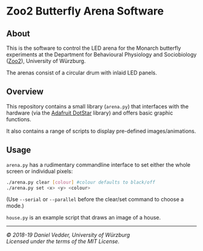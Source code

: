 # Zoo2 Butterfly Arena Software

## About

This is the software to control the LED arena for the Monarch butterfly experiments
at the Department for Behavioural Physiology and Sociobiology 
([Zoo2](https://www.biozentrum.uni-wuerzburg.de/en/zoo2/research/el-jundi-lab/)), 
University of Würzburg.

The arenas consist of a circular drum with inlaid LED panels. <!--TODO make/model?-->

## Overview

This repository contains a small library (`arena.py`) that interfaces with the 
hardware (via the [Adafruit DotStar](https://github.com/adafruit/Adafruit_DotStar_Pi)
library) and offers basic graphic functions.

It also contains a range of scripts to display pre-defined images/animations.

## Usage

`arena.py` has a rudimentary commandline interface to set either the whole screen
or individual pixels:

```bash
./arena.py clear [colour] #colour defaults to black/off
./arena.py set <x> <y> <colour>
```

(Use `--serial` or `--parallel` before the clear/set command to choose a mode.)

`house.py` is an example script that draws an image of a house.

---

*&copy; 2018-19 Daniel Vedder, University of Würzburg*  
*Licensed under the terms of the MIT License.*
